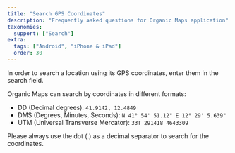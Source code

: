 ```yaml
---
title: "Search GPS Coordinates"
description: "Frequently asked questions for Organic Maps application"
taxonomies:
  support: ["Search"]
extra:
  tags: ["Android", "iPhone & iPad"]
  order: 30
---
```


In order to search a location using its GPS coordinates, enter them in the search field.

Organic Maps can search by coordinates in different formats:

* DD (Decimal degrees): `41.9142, 12.4849`  
* DMS (Degrees, Minutes, Seconds): `N 41° 54' 51.12" E 12° 29' 5.639"`  
* UTM (Universal Transverse Mercator): `33T 291418 4643309`

Please always use the dot (.) as a decimal separator to search for the coordinates.
